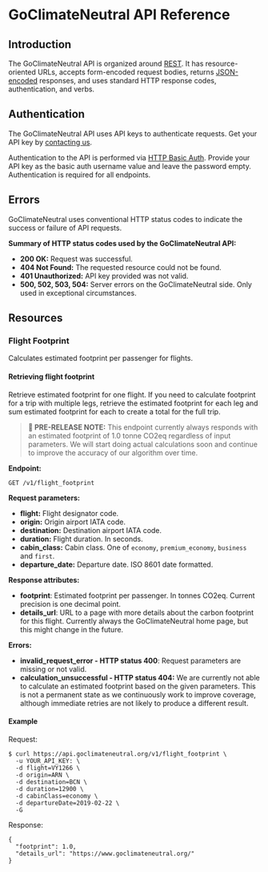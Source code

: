 # GoClimateNeutral API Reference

## Introduction

The GoClimateNeutral API is organized around [REST][rest]. It has
resource-oriented URLs, accepts form-encoded request bodies, returns
[JSON-encoded][json] responses, and uses standard HTTP response codes,
authentication, and verbs.

[rest]: https://developer.mozilla.org/en-US/docs/Glossary/REST
[json]: http://www.json.org/

## Authentication

The GoClimateNeutral API uses API keys to authenticate requests. Get your API
key by [contacting us][contact].

Authentication to the API is performed via [HTTP Basic Auth][basic-auth].
Provide your API key as the basic auth username value and leave the password
empty. Authentication is required for all endpoints.

[contact]: https://www.goclimateneutral.org/contact
[basic-auth]: https://developer.mozilla.org/en-US/docs/Web/HTTP/Authentication

## Errors

GoClimateNeutral uses conventional HTTP status codes to indicate the success or
failure of API requests.

**Summary of HTTP status codes used by the GoClimateNeutral API:**

- **200 OK:** Request was successful.
- **404 Not Found:** The requested resource could not be found.
- **401 Unauthorized:** API key provided was not valid.
- **500, 502, 503, 504:** Server errors on the GoClimateNeutral side. Only used
  in exceptional circumstances.

## Resources

### Flight Footprint

Calculates estimated footprint per passenger for flights.

#### Retrieving flight footprint

Retrieve estimated footprint for one flight. If you need to calculate footprint
for a trip with multiple legs, retrieve the estimated footprint for each leg
and sum estimated footprint for each to create a total for the full trip.

> **🚧 PRE-RELEASE NOTE:** This endpoint currently always responds with an
> estimated footprint of 1.0 tonne CO2eq regardless of input parameters. We
> will start doing actual calculations soon and continue to improve the
> accuracy of our algorithm over time.

**Endpoint:**

`GET /v1/flight_footprint`

**Request parameters:**

- **flight:** Flight designator code.
- **origin:** Origin airport IATA code.
- **destination:** Destination airport IATA code.
- **duration:** Flight duration. In seconds.
- **cabin_class:** Cabin class. One of `economy`, `premium_economy`, `business`
  and `first`.
- **departure_date:** Departure date. ISO 8601 date formatted.

**Response attributes:**

- **footprint**: Estimated footprint per passenger. In tonnes CO2eq.
  Current precision is one decimal point.
- **details_url**: URL to a page with more details about the carbon footprint
  for this flight. Currently always the GoClimateNeutral home page, but this
  might change in the future.

**Errors:**

- **invalid\_request\_error - HTTP status 400**: Request parameters are missing
  or not valid.
- **calculation_unsuccessful - HTTP status 404:** We are currently not able to
  calculate an estimated footprint based on the given parameters. This is not a
  permanent state as we continuously work to improve coverage, although
  immediate retries are not likely to produce a different result.

#### Example

Request:

    $ curl https://api.goclimateneutral.org/v1/flight_footprint \
      -u YOUR_API_KEY: \
      -d flight=VY1266 \
      -d origin=ARN \
      -d destination=BCN \
      -d duration=12900 \
      -d cabinClass=economy \
      -d departureDate=2019-02-22 \
      -G

Response:

    {
      "footprint": 1.0,
      "details_url": "https://www.goclimateneutral.org/"
    }
